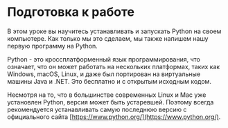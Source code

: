 # Подготовка к работе

В этом уроке вы научитесь устанавливать и запускать Python на своем компьютере. Как только мы это сделаем, мы также напишем нашу первую программу на Python.

Python - это кроссплатформенный язык программирования, что означает, что он может работать на нескольких платформах, таких как Windows, macOS, Linux, и даже был портирован на виртуальные машины Java и .NET. Это бесплатно и с открытым исходным кодом.

Несмотря на то, что в большинстве современных Linux и Mac уже установлен Python, версия может быть устаревшей. Поэтому всегда рекомендуется устанавливать самую последнюю версию с официального сайта [https://www.python.org/](https://www.python.org/).



